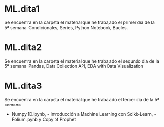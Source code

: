 # ML.dita1
Se encuentra en la carpeta el material que he trabajado el primer dia de la 5ª semana. 
Condicionales, Series, Python Notebook, Bucles.
# ML.dita2
Se encuentra en la carpeta el material que he trabajado el segundo dia de la 5ª semana. 
Pandas, Data Collection API, EDA with Data Visualization  
# ML.dita3
Se encuentra en la carpeta el material que he trabajado el tercer dia de la 5ª semana. 
- Numpy 1D.ipynb,  - Introducción a Machine Learning con Scikit-Learn, - Folium.ipynb
y Copy of Prophet 
